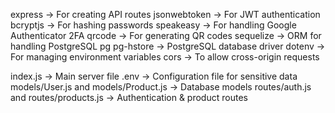 express → For creating API routes
jsonwebtoken → For JWT authentication
bcryptjs → For hashing passwords
speakeasy → For handling Google Authenticator 2FA
qrcode → For generating QR codes
sequelize → ORM for handling PostgreSQL
pg pg-hstore → PostgreSQL database driver
dotenv → For managing environment variables
cors → To allow cross-origin requests

index.js → Main server file
.env → Configuration file for sensitive data
models/User.js and models/Product.js → Database models
routes/auth.js and routes/products.js → Authentication & product routes